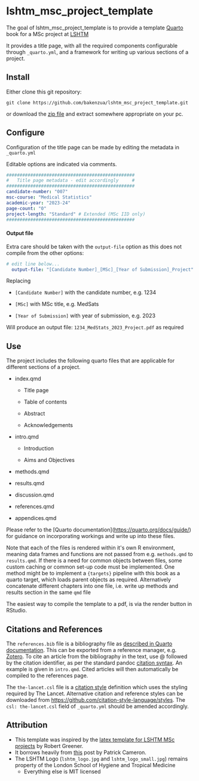# lshtm_msc_project_template

The goal of lshtm_msc_project_template is to provide a template [Quarto](https://quarto.org) book for a MSc project at [LSHTM](https://www.lshtm.ac.uk)

It provides a title page, with all the required components configurable through `_quarto.yml`, and a framework for writing up various sections of a project.

## Install

Either clone this git repository:

```         
git clone https://github.com/bakenzua/lshtm_msc_project_template.git
```

or download the [zip file](https://github.com/bakenzua/lshtm_msc_project_template/archive/refs/heads/master.zip) and extract somewhere appropriate on your pc.

## Configure

Configuration of the title page can be made by editing the metadata in `_quarto.yml`

Editable options are indicated via comments.

``` yaml
################################################
#   Title page metadata - edit accordingly     #
################################################
candidate-number: "007"
msc-course: "Medical Statistics"
academic-year: "2023-24"
page-count: "0"
project-length: "Standard" # Extended (MSc IID only)
################################################
```

#### Output file

Extra care should be taken with the `output-file` option as this does not compile from the other options:

``` yaml
# edit line below...
  output-file: "[Candidate Number]_[MSc]_[Year of Submission]_Project"
```

Replacing

-   `[Candidate Number]` with the candidate number, e.g. 1234

-   `[MSc]` with MSc title, e.g. MedSats

-   `[Year of Submission]` with year of submission, e.g. 2023

Will produce an output file: `1234_MedStats_2023_Project.pdf` as required

## Use

The project includes the following quarto files that are applicable for different sections of a project.

-   index.qmd

    -   Title page

    -   Table of contents

    -   Abstract

    -   Acknowledgements

-   intro.qmd

    -   Introduction

    -   Aims and Objectives

-   methods.qmd

-   results.qmd

-   discussion.qmd

-   references.qmd

-   appendices.qmd

Please refer to the \[Quarto documentation\](https://quarto.org/docs/guide/) for guidance on incorporating workings and write up into these files.

Note that each of the files is rendered within it's own R environment, meaning data frames and functions are not passed from e.g. `methods.qmd` to `results.qmd`. If there is a need for common objects between files, some custom caching or common set-up code must be implemented. One method might be to implement a `{targets}` pipeline with this book as a quarto target, which loads parent objects as required. Alternatively concatenate different chapters into one file, i.e. write up methods and results section in the same `qmd` file

The easiest way to compile the template to a pdf, is via the render button in RStudio.

## Citations and References

The `references.bib` file is a bibliography file as [described in Quarto documentation](https://quarto.org/docs/authoring/citations.html#bibliography-files). This can be exported from a reference manager, e.g. [Zotero](https://www.zotero.org/). To cite an article from the bibliography in the text, use \@ followed by the citation identifier, as per the standard pandoc [citation syntax](https://quarto.org/docs/authoring/citations.html#sec-citations). An example is given in `intro.qmd`. Cited articles will then automatically be compiled to the references page.

The `the-lancet.csl` file is a [citation style](https://citationstyles.org/) definition which uses the styling required by The Lancet. Alternative citation and reference styles can be downloaded from <https://github.com/citation-style-language/styles>. The `csl: the-lancet.csl` field of `_quarto.yml` should be amended accordingly.

## Attribution

-   This template was inspired by the [latex template for LSHTM MSc projects](https://www.overleaf.com/latex/templates/lshtm-msc-project-template/ddvdhnnrcwbz) by Robert Greener.
-   It borrows heavily from [this](https://cameronpatrick.com/post/2023/07/quarto-thesis-formatting) post by Patrick Cameron.
-   The LSHTM Logo (`lshtm_logo.jpg` and `lshtm_logo_small.jpg`) remains property of the London School of Hygiene and Tropical Medicine
    -   Everything else is MIT licensed
